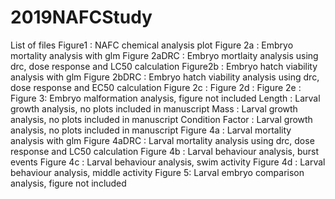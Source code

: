 # 2019NAFCStudy
List of files
Figure1 : NAFC chemical analysis plot
Figure 2a : Embryo mortality analysis with glm
Figure 2aDRC : Embryo mortlaity analysis using drc, dose response and LC50 calculation
Figure2b : Embryo hatch viability analysis with glm
Figure 2bDRC : Embryo hatch viability analysis using drc, dose response and EC50 calculation
Figure 2c : 
Figure 2d : 
Figure 2e : 
Figure 3: Embryo malformation analysis, figure not included 
Length : Larval growth analysis, no plots included in manuscript
Mass : Larval growth analysis, no plots included in manuscript
Condition Factor : Larval growth analysis, no plots included in manuscript
Figure 4a : Larval mortality analysis with glm
Figure 4aDRC : Larval mortality analysis using drc, dose response and LC50 calculation
Figure 4b : Larval behaviour analysis, burst events
Figure 4c : Larval behaviour analysis, swim activity
Figure 4d : Larval behaviour analysis, middle activity 
Figure 5: Larval embryo comparison analysis, figure not included
